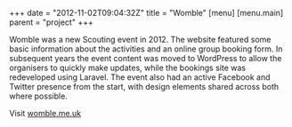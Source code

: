+++
date = "2012-11-02T09:04:32Z"
title = "Womble"
[menu]
  [menu.main]
    parent = "project"
+++

Womble was a new Scouting event in 2012. The website featured some basic information about the activities and an online group booking form. In subsequent years the event content was moved to WordPress to allow the organisers to quickly make updates, while the bookings site was redeveloped using Laravel. The event also had an active Facebook and Twitter presence from the start, with design elements shared across both where possible.

Visit [womble.me.uk](http://womble.me.uk)
